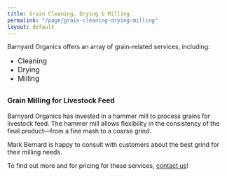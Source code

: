 ```yaml
---
title: Grain Cleaning, Drying & Milling
permalink: "/page/grain-cleaning-drying-milling"
layout: default
---
```



Barnyard Organics offers an array of grain-related services, including:


* <span style="font-size: 1rem;">Cleaning</span>
* <span style="font-size: 1rem;">Drying</span>
* <span style="font-size: 1rem;">Milling</span>



## <span style="font-size: 1rem;"><b>Grain Milling for Livestock Feed</b></span>

Barnyard Organics has invested in a hammer mill to process grains for livestock feed.  The hammer mill allows flexibility in the consistency of the final product––from a fine mash to a coarse grind.

Mark Bernard is happy to consult with customers about the best grind for their milling needs.

To find out more and for pricing for these services, 
<a href="info@barnyardorganics.com">contact us</a>!